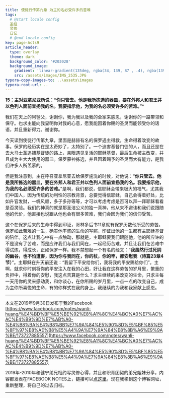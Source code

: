 ```yaml
---
title: 使徒行传第九章 为主的名必受许多的苦难
tags: 
  # @start locale config
  圣经
  灵修
  日记
  # @end locale config
key: page-Acts9
article_header:
  type: overlay
  theme: dark
  background_color: '#203028'
  background_image:
    gradient: 'linear-gradient(135deg, rgba(34, 139, 87 , .4), rgba(139, 34, 139, .4))'
    src: /assets/images/IMG_2535.JPG
typora-copy-images-to: ..\assets\images
typora-root-url: ..
---
```


**15：主对亚拿尼亚所说：“你只管去。他是我所拣选的器皿，要在外邦人和君王并以色列人面前宣扬我的名。我要指示他，为我的名必须受许多的苦难。”***

<!--more-->

我们在天上的阿爸父，谢谢你，我为我以及我的全家来感恩，谢谢你的一路带领和保守。也求主能向我显明你对我的心意，愿我能因着你赐的圣灵而能领受你的话语，并且重新得力。谢谢你。

今天读到使徒行传第九章，里面是赫赫有名的保罗遇主得救，生命得着改变的故事。保罗的经历实在是太奇妙了，太特别了。一个迫害基督门徒的人，而且还是在去大马士革追捕基督徒的路上，亲眼遇见复活的耶稣基督，最后生命被主改变，并且成为主大大使用的器皿。保罗蒙神拣选，并且因着赐予的圣灵而大有能力，是我们许多人所羡慕的。

但是我注意到，主在呼召亚拿尼亚去给保罗施洗的时候，对他说：“**你只管去。他是我所拣选的器皿，要在外邦人和君王并以色列人面前宣扬我的名。我要指示他，为我的名必须受许多的苦难。**”是啊，我们都说，信耶稣会带来极大的福气，尤其我们中国人，因为传统的功利性的宗教背景，总要觉得信耶稣，自己会得着好处，比如升官发财，一帆风顺，多子多孙等等，才可以考虑考虑是否可以拜一拜耶稣看看是否灵验。我们的神真的就是那圣洁公义的独一真神，他从来不避讳和我们说跟随他的代价，他直接也说跟从他也会有很多苦难，我们会因为我们的信仰受苦。

这个在保罗后来的生命中得到印证，哥林多后书11章就有保罗历数他所受的劳苦。保罗如此苦难的一生，确实他丰盛的生命的写照，印证出他的一生都有主耶稣基督的陪伴。这点让我心中有一点触动，那就是，主耶稣要我们跟随他，他的所应许的不是没有了苦难，而是应许我们与我们同在，一起经历苦难，并且让我们在苦难中得试炼，得成长，正如保罗一样。我不禁想起一个有名的经文：“**我虽然行过死阴的幽谷，也不怕遭害，因为你与我同在，你的杖，你的竿，都安慰我（诗篇23章4节）**”。主耶稣在升天前还说：“我留下平安给你们，我将我的平安赐给你们”。主啊，就求你时刻将你的平安注入在我的心田，好让我在这样劳苦的岁月里，繁重的负担中，得着你的安慰，我这点苦算是什么？求主继续的来改变的生命，只求主每一天用你的灵来感动我，和你谈心，在你所赐的岁月里，一点一点的改变自己，成为主你所喜悦的生命，有的你样式在我的身上。我继续的为我和我家献上感恩。

---

本文在2019年9月30日发布于我的Facebook [https://www.facebook.com/notes/wanli-huang/%E4%BD%BF%E5%BE%92%E8%A1%8C%E4%BC%A0%E7%AC%AC%E4%B9%9D%E7%AB%A0-%E4%B8%BA%E4%B8%BB%E7%9A%84%E5%90%8D%E5%BF%85%E5%8F%97%E8%AE%B8%E5%A4%9A%E7%9A%84%E8%8B%A6%E9%9A%BE/173727885557](https://www.facebook.com/notes/wanli-huang/%E4%BD%BF%E5%BE%92%E8%A1%8C%E4%BC%A0%E7%AC%AC%E4%B9%9D%E7%AB%A0-%E4%B8%BA%E4%B8%BB%E7%9A%84%E5%90%8D%E5%BF%85%E5%8F%97%E8%AE%B8%E5%A4%9A%E7%9A%84%E8%8B%A6%E9%9A%BE/173727885557)

2019年-2010年和健宁弟兄相约写灵修心得，并且和职青团契的弟兄姐妹分享，内容都发表在FACEBOOK NOTES上，链接可以[点这里](https://www.facebook.com/wanli.huang/notes)。现在我移到这个博客网址，重新整理，将自己的过去归档。

---





